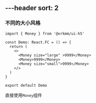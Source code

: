 ---header
sort: 2
---

### 不同的大小风格

```tsx
import { Money } from '@xrkmm/ui-h5'

const Demo: React.FC = () => {
  return (
    <>
      <Money size="large" >9999</Money>
      <Money>9999</Money>
      <Money size="small">9999</Money>
    </>
  )
}

export default Demo
```
直接使用`Money`组件
